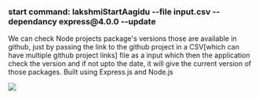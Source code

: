 <h3><b>start command:</b>  lakshmiStartAagidu --file input.csv --dependancy express@4.0.0 --update</h3>
<p>We can check Node projects package's versions those are available in github, just by passing the link to the github project in a CSV[which can have multiple github project links] file as a input which then the application check the version and if not upto the date, it will give the current version of those packages. Built using Express.js and Node.js<p/>

<img src="[CLI.png](https://github.com/SrinathG7/Node-Modules-package-Version-Checker-from-CLI/blob/main/CLI.PNG?raw=true)" />
